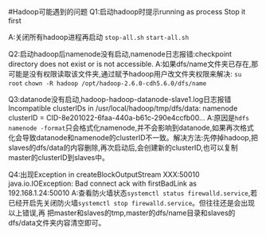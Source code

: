 #Hadoop可能遇到的问题
Q1:启动hadoop时提示running as process Stop it first

A:关闭所有hadoop进程再启动
`stop-all.sh`
`start-all.sh`
    
Q2:启动hadoop后namenode没有启动,namenode日志报错:checkpoint directory does not exist or is not accessible.
A:如果dfs/name文件夹已存在,那可能是没有权限读取该文件夹,通过赋予hadoop用户改文件夹权限来解决:
`su root`
`chown -R hadoop /opt/hadoop-2.6.0-cdh5.6.0/dfs/name`

Q3:datanode没有启动,hadoop-hadoop-datanode-slave1.log日志报错
Incompatible clusterIDs in /usr/local/hadoop/tmp/dfs/data: namenode clusterID = CID-8e201022-6faa-440a-b61c-290e4ccfb00...
A:原因是`hdfs namenode -format`只会格式化namenode,并不会影响到datanode,如果再次格式化会导致datanode和namenode的clusterID不一致。解决方法:先停掉hadoop,把slaves的dfs/data的内容删除,再次启动后,会创建新的clusterID,也可以复制master的clusterID到slaves中。

Q4:出现Exception in createBlockOutputStream XXX:50010 java.io.IOException: Bad connect ack with  firstBadLink as 192.168.1.24:50010
A:查看防火墙状态`systemctl status firewalld.service`,若已经开启先关闭防火墙`systemctl stop firewalld.service`。但往往还是会出现以上错误,再
把master和slaves的tmp,master的dfs/name目录和slaves的dfs/data文件夹内容清空即可。





